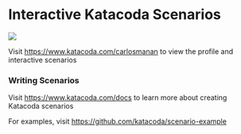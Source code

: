 # Interactive Katacoda Scenarios

[![](http://shields.katacoda.com/katacoda/carlosmanan/count.svg)](https://www.katacoda.com/carlosmanan "Get your profile on Katacoda.com")

Visit https://www.katacoda.com/carlosmanan to view the profile and interactive scenarios

### Writing Scenarios
Visit https://www.katacoda.com/docs to learn more about creating Katacoda scenarios

For examples, visit https://github.com/katacoda/scenario-example
